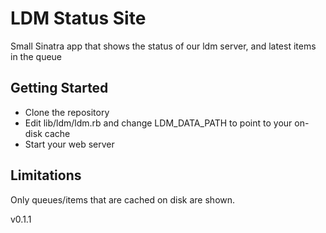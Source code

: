 LDM Status Site
===============

Small Sinatra app that shows the status of our ldm server, and latest items in the queue


Getting Started
---------------

* Clone the repository
* Edit lib/ldm/ldm.rb and change LDM_DATA_PATH to point to your on-disk cache
* Start your web server


Limitations
-----------

Only queues/items that are cached on disk are shown. 

v0.1.1
